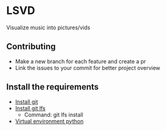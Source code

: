 # LSVD

Visualize music into pictures/vids

## Contributing

- Make a new branch for each feature and create a pr
- Link the issues to your commit for better project overview

## Install the requirements

- [Install git](https://git-scm.com/downloads)
- [Install git lfs](https://git-lfs.com/)
  - Command: git lfs install
- [Virtual environment python](docs/Venv.md)
